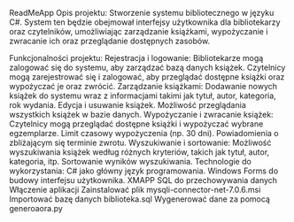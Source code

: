 ReadMeApp
Opis projektu:
Stworzenie systemu bibliotecznego w języku C#. System ten będzie obejmował interfejsy użytkownika dla bibliotekarzy oraz czytelników, umożliwiając zarządzanie książkami, wypożyczanie i zwracanie ich oraz przeglądanie dostępnych zasobów.

Funkcjonalności projektu:
Rejestracja i logowanie:
Bibliotekarze mogą zalogować się do systemu, aby zarządzać bazą danych książek.
Czytelnicy mogą zarejestrować się i zalogować, aby przeglądać dostępne książki oraz wypożyczać je oraz zwrócić.
Zarządzanie książkami:
Dodawanie nowych książek do systemu wraz z informacjami takimi jak tytuł, autor, kategoria, rok wydania.
Edycja i usuwanie książek.
Możliwość przeglądania wszystkich książek w bazie danych.
Wypożyczanie i zwracanie książek:
Czytelnicy mogą przeglądać dostępne książki i wypożyczać wybrane egzemplarze.
Limit czasowy wypożyczenia (np. 30 dni).
Powiadomienia o zbliżającym się terminie zwrotu.
Wyszukiwanie i sortowanie:
Możliwość wyszukiwania książek według różnych kryteriów, takich jak tytuł, autor, kategoria, itp.
Sortowanie wyników wyszukiwania.
Technologie do wykorzystania:
C# jako główny język programowania.
Windows Forms do budowy interfejsu użytkownika.
XMAPP SQL do przechowywania danych
Włączenie aplikacji
Zainstalować plik mysqli-connector-net-7.0.6.msi
Importować bazę danych biblioteka.sql
Wygenerować dane za pomocą generoaora.py
